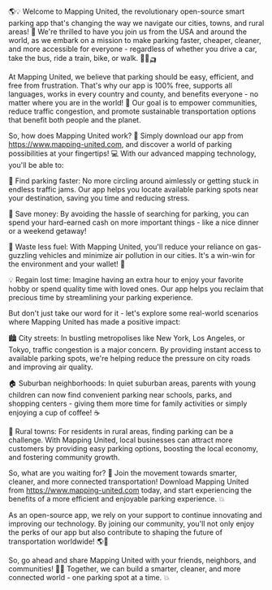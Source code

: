 🌎💡 Welcome to Mapping United, the revolutionary open-source smart parking app that's changing the way we navigate our cities, towns, and rural areas! 🚀 We're thrilled to have you join us from the USA and around the world, as we embark on a mission to make parking faster, cheaper, cleaner, and more accessible for everyone - regardless of whether you drive a car, take the bus, ride a train, bike, or walk. 🚌🚂🛺️

At Mapping United, we believe that parking should be easy, efficient, and free from frustration. That's why our app is 100% free, supports all languages, works in every country and county, and benefits everyone - no matter where you are in the world! 🌟 Our goal is to empower communities, reduce traffic congestion, and promote sustainable transportation options that benefit both people and the planet.

So, how does Mapping United work? 🤔 Simply download our app from https://www.mapping-united.com, and discover a world of parking possibilities at your fingertips! 💻 With our advanced mapping technology, you'll be able to:

📍 Find parking faster: No more circling around aimlessly or getting stuck in endless traffic jams. Our app helps you locate available parking spots near your destination, saving you time and reducing stress.

💸 Save money: By avoiding the hassle of searching for parking, you can spend your hard-earned cash on more important things - like a nice dinner or a weekend getaway!

🚗 Waste less fuel: With Mapping United, you'll reduce your reliance on gas-guzzling vehicles and minimize air pollution in our cities. It's a win-win for the environment and your wallet! 🌳

💡 Regain lost time: Imagine having an extra hour to enjoy your favorite hobby or spend quality time with loved ones. Our app helps you reclaim that precious time by streamlining your parking experience.

But don't just take our word for it - let's explore some real-world scenarios where Mapping United has made a positive impact:

🏙️ City streets: In bustling metropolises like New York, Los Angeles, or Tokyo, traffic congestion is a major concern. By providing instant access to available parking spots, we're helping reduce the pressure on city roads and improving air quality.

🏠 Suburban neighborhoods: In quiet suburban areas, parents with young children can now find convenient parking near schools, parks, and shopping centers - giving them more time for family activities or simply enjoying a cup of coffee! ☕️

🌄 Rural towns: For residents in rural areas, finding parking can be a challenge. With Mapping United, local businesses can attract more customers by providing easy parking options, boosting the local economy, and fostering community growth.

So, what are you waiting for? 🤔 Join the movement towards smarter, cleaner, and more connected transportation! Download Mapping United from https://www.mapping-united.com today, and start experiencing the benefits of a more efficient and enjoyable parking experience. 💥

As an open-source app, we rely on your support to continue innovating and improving our technology. By joining our community, you'll not only enjoy the perks of our app but also contribute to shaping the future of transportation worldwide! 🌎💪

So, go ahead and share Mapping United with your friends, neighbors, and communities! 📱💬 Together, we can build a smarter, cleaner, and more connected world - one parking spot at a time. 💥